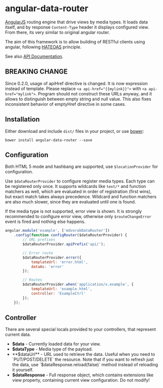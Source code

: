 angular-data-router
===================

[AngularJS](https://angularjs.org/) routing engine that drive views by media types. It loads data itself, and by response `Content-Type` header
it displays configured view. From there, its very similar to original angular router.

The aim of this framework is to allow building of RESTful clients using angular, following [HATEOAS](http://en.wikipedia.org/wiki/HATEOAS) principle.

See also [API Documentation](https://mdvorak.github.io/angular-data-router#/api/mdvorakDataRouter).

BREAKING CHANGE
---------------

Since 0.2.0, usage of apiHref directive is changed. It is now expression instead of template. Please replace
`<a api-href="{{mylink}}">` with `<a api-href="mylink">`. Program should not construct these URLs anyway, and it allows
to distinguish between empty string and null value. This also fixes inconsistent behavior of emptyHref directive in some
cases.

Installation
------------

Either download and include `dist/` files in your project, or use [bower](http://bower.io/):

    bower install angular-data-router --save

Configuration
-------------

Both HTML 5 mode and hashbang are supported, use `$locationProvider` for configuration.

Use `$dataRouterProvider` to configure register media types. Each type can be registered only once.
It supports wildcards like `text/*` and function matchers as well, which are evaluated in order of registration
(first wins), but exact match takes always precedence. Wildcard and function matchers are also much slower, since they
are evaluated until one is found.

If the media type is not supported, error view is shown. It is strongly recommended to configure error view, otherwise
only `$routeChangeError` event is fired and nothing else happens.

```javascript
angular.module('example', ['mdvorakDataRouter'])
    .config(function configRouter($dataRouterProvider) {
        // URL prefixes
        $dataRouterProvider.apiPrefix('api/');

        // Error route
        $dataRouterProvider.error({
            templateUrl: 'error.html',
            dataAs: 'error'
        });

        // Routes
        $dataRouterProvider.when('application/x.example', {
            templateUrl: 'example.html',
            controller: 'ExampleCtrl'
        });
    });
```

Controller
----------

There are several special locals provided to your controllers, that represent current data.

* **$data** - Currently loaded data for your view.
* **$dataType** - Media type of the payload.
* **$dataUrl** - URL used to retrieve the data. Useful when you need to `PUT/POST/DELETE` the resource. Note that if you want
to refresh just the data, use `$dataResponse.reload(false)` method instead of reloading it yourself.
* **$dataResponse** - Full response object, which contains extensions like view property, containing current view configuration. Do not modify!
